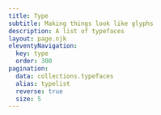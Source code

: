 ```yaml
---
title: Type
subtitle: Making things look like glyphs
description: A list of typefaces
layout: page.njk
eleventyNavigation:
  key: type
  order: 300
pagination:
  data: collections.typefaces
  alias: typelist
  reverse: true
  size: 5
---
```

